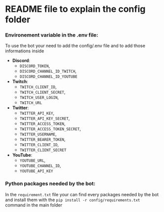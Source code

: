 # README file to explain the config folder

### Environement variable in the .env file:

To use the bot your need to add the config/.env file and to add those informations inside

- **Discord**:
  - `DISCORD_TOKEN`,
  - `DISCORD_CHANNEL_ID_TWITCH`,
  - `DISCORD_CHANNEL_ID_YOUTUBE`
- **Twitch**:
  - `TWITCH_CLIENT_ID`,
  - `TWITCH_CLIENT_SECRET`,
  - `TWITCH_USER_LOGIN`,
  - `TWITCH_URL`
- **Twitter**:
  - `TWITTER_API_KEY`,
  - `TWITTER_API_KEY_SECRET`,
  - `TWITTER_ACCESS_TOKEN`,
  - `TWITTER_ACCESS_TOKEN_SECRET`,
  - `TWITTER_USERNAME`,
  - `TWITTER_BEARER_TOKEN`,
  - `TWITTER_CLIENT_ID`,
  - `TWITTER_CLIENT_SECRET`
- **YouTube**:
  - `YOUTUBE_URL`,
  - `YOUTUBE_CHANNEL_ID`,
  - `YOUTUBE_API_KEY`

### Python packages needed by the bot:

In the `requirement.txt` file your can find every packages needed by the bot and install them with the `pip install -r config/requirements.txt` command in the main folder
